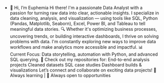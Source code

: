 - 👋 Hi, I’m Euphemia
Hi there! I'm a passionate Data Analyst with a passion for turning raw data into clear, actionable insights. I specialize in data cleaning, analysis, and visualization — using tools like SQL, Python (Pandas, Matplotlib, Seaborn), Excel, Power BI, and Tableau to tell meaningful data stories.
🔍 Whether it's optimizing business processes, uncovering trends, or building interactive dashboards, I thrive on solving problems with data. I'm constantly exploring new ways to improve data workflows and make analytics more accessible and impactful.
📊 Current Focus: Data storytelling, automation with Python, and advanced SQL querying.
📁 Check out my repositories for:
End-to-end analysis projects
Cleaned datasets
SQL case studies
Dashboard builds & visualizations
Let’s connect and collaborate on exciting data projects!
🧠 Always learning | 🤝 Always open to opportunities
<!---
euphemyaa/euphemyaa is a ✨ special ✨ repository because its `README.md` (this file) appears on your GitHub profile.
You can click the Preview link to take a look at your changes.
--->
